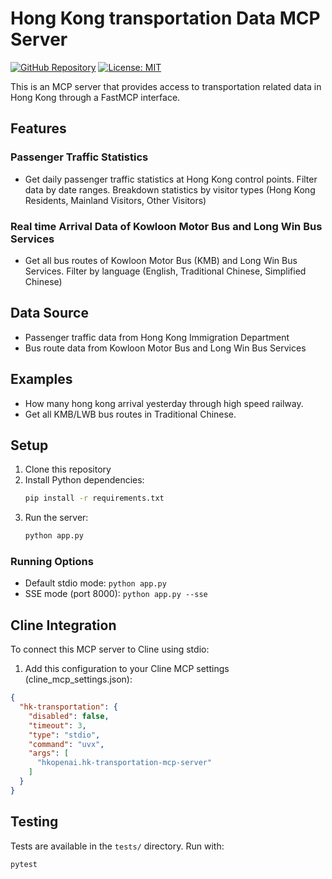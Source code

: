 # Hong Kong transportation Data MCP Server

[![GitHub Repository](https://img.shields.io/badge/GitHub-Repository-blue.svg)](https://github.com/hkopenai/hk-transportation-mcp-server)
[![License: MIT](https://img.shields.io/badge/License-MIT-yellow.svg)](https://opensource.org/licenses/MIT)

This is an MCP server that provides access to transportation related data in Hong Kong through a FastMCP interface.

## Features

### Passenger Traffic Statistics
- Get daily passenger traffic statistics at Hong Kong control points. Filter data by date ranges. Breakdown statistics by visitor types (Hong Kong Residents, Mainland Visitors, Other Visitors)

### Real time Arrival Data of Kowloon Motor Bus and Long Win Bus Services
- Get all bus routes of Kowloon Motor Bus (KMB) and Long Win Bus Services. Filter by language (English, Traditional Chinese, Simplified Chinese)

## Data Source

- Passenger traffic data from Hong Kong Immigration Department
- Bus route data from Kowloon Motor Bus and Long Win Bus Services

## Examples

* How many hong kong arrival yesterday through high speed railway.
* Get all KMB/LWB bus routes in Traditional Chinese.

## Setup

1. Clone this repository
2. Install Python dependencies:
   ```bash
   pip install -r requirements.txt
   ```
3. Run the server:
   ```bash
   python app.py
   ```

### Running Options

- Default stdio mode: `python app.py`
- SSE mode (port 8000): `python app.py --sse`

## Cline Integration

To connect this MCP server to Cline using stdio:

1. Add this configuration to your Cline MCP settings (cline_mcp_settings.json):
```json
{
  "hk-transportation": {
    "disabled": false,
    "timeout": 3,
    "type": "stdio",
    "command": "uvx",
    "args": [
      "hkopenai.hk-transportation-mcp-server"
    ]
  }
}
```

## Testing

Tests are available in the `tests/` directory. Run with:
```bash
pytest
```
